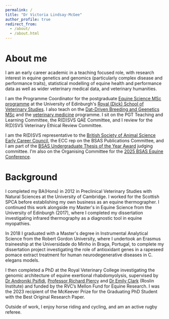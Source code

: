```yaml
---
permalink: /
title: "Dr Victoria Lindsay-McGee"
author_profile: true
redirect_from: 
  - /about/
  - /about.html
---
```



About me
======

I am an early career academic in a teaching focused role, with research interest in equine genetics and genomics (particularly complex disease and performance traits), statistical modelling of equine health and performance data as well as wider veterinary medical data, and veterinary humanities.

I am the Programme Coordinator for the postgraduate [Equine Science MSc programme](https://vet.ed.ac.uk/studying/postgraduate/taught-programmes/msc-equine-science) at the University of Edinburgh's [Royal (Dick) School of Veterinary Studies](https://vet.ed.ac.uk/). I also teach on the [Dat-Driven Breeding and Geenetics MSc](https://vet.ed.ac.uk/global-agriculture-food-systems/study/data-driven-breeding-and-genetics) and the [veterinary medicine](https://vet.ed.ac.uk/education/undergraduate) programme. I sit on the PGT Teaching and Learning Committee, the R(D)SVS QAE Committee, and I review for the R(D)SVS Veterinary Ethical Review Committee.

I am the R(D)SVS representative to the [British Society of Animal Science](https://www.bsas.org.uk) [Early Career Council](https://www.bsas.org.uk/undergraduates-and-early-career/council-members/), the ECC rep on the BSAS Publications Committee, and I am part of the [BSAS Undergraduate Thesis of the Year Award](https://www.bsas.org.uk/undergraduates-and-early-career/thesis-of-the-year/) judging committee.  I'm also on the Organising Committee for the [2025 BSAS Equine Conference](https://www.bsas.org.uk/events/article/bsas-equine-conference-2025).

Background
======

I completed my BA(Hons) in 2012 in Preclinical Veterinary Studies with Natural Sciences at the University of Cambridge. I worked for the Scottish SPCA before establishing my own business as an equine thermographer. I continued this work alongside my Master's in Equine Science from the University of Edinburgh (2017), where I completed my dissertation investigating infrared thermography as a diagnostic tool in equine myopathies. 

In 2018 I graduated with a Master's degree in Instrumental Analytical Science from the Robert Gordon University, where I undertook an Erasmus traineeship at the Universidade do Minho in Braga, Portugal, to complete my dissertation project investigating the role of antioxidant genes in a rapeseed pomace extract treatment for human neurodegenerative diseases in C. elegans models.

I then completed a PhD at the Royal Veterinary College investigating the genomic architecture of equine exertional rhabdomyolysis, supervised by [Dr Androniki Psifidi](https://www.rvc.ac.uk/about/our-people/androniki-psifidi), [Professor Richard Piercy](https://www.rvc.ac.uk/about/our-people/richard-piercy) and [Dr Emily Clark](https://orcid.org/0000-0002-9550-7407) (Roslin Institute) and funded by the RVC’s Mellon Fund for Equine Research. I was the 2023 recipient of the McKeever Prize for the Graduating PhD Student with the Best Original Research Paper. 

Outside of work, I enjoy horse riding and cycling, and am an active rugby referee.
